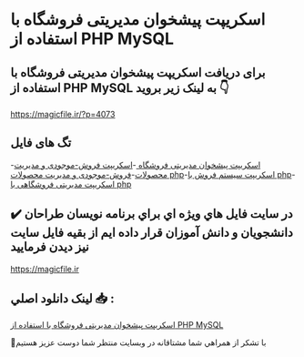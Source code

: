 # اسکریپت پیشخوان مدیریتی فروشگاه با استفاده از PHP MySQL

## برای دریافت اسکریپت پیشخوان مدیریتی فروشگاه با استفاده از PHP MySQL به لینک زیر بروید 👇

https://magicfile.ir/?p=4073

## تگ های فایل

-[اسکریپت پیشخوان مدیریتی فروشگاه ](https://magicfile.ir/product/%d8%a7%d8%b3%da%a9%d8%b1%db%8c%d9%be%d8%aa-%d9%be%db%8c%d8%b4%d8%ae%d9%88%d8%a7%d9%86-%d9%85%d8%af%db%8c%d8%b1%db%8c%d8%aa%db%8c-%d9%81%d8%b1%d9%88%d8%b4%da%af%d8%a7%d9%87-php-mysql/)-[اسکریپت فروش-موجودی و مدیریت محصولات](https://magicfile.ir/product/%d8%a7%d8%b3%da%a9%d8%b1%db%8c%d9%be%d8%aa-%d9%be%db%8c%d8%b4%d8%ae%d9%88%d8%a7%d9%86-%d9%85%d8%af%db%8c%d8%b1%db%8c%d8%aa%db%8c-%d9%81%d8%b1%d9%88%d8%b4%da%af%d8%a7%d9%87-php-mysql/)-[فروش-موجودی و مدیریت محصولات php](https://magicfile.ir/product/%d8%a7%d8%b3%da%a9%d8%b1%db%8c%d9%be%d8%aa-%d9%be%db%8c%d8%b4%d8%ae%d9%88%d8%a7%d9%86-%d9%85%d8%af%db%8c%d8%b1%db%8c%d8%aa%db%8c-%d9%81%d8%b1%d9%88%d8%b4%da%af%d8%a7%d9%87-php-mysql/)-[اسکریپت سیستم فروش با php](https://magicfile.ir/product/%d8%a7%d8%b3%da%a9%d8%b1%db%8c%d9%be%d8%aa-%d9%be%db%8c%d8%b4%d8%ae%d9%88%d8%a7%d9%86-%d9%85%d8%af%db%8c%d8%b1%db%8c%d8%aa%db%8c-%d9%81%d8%b1%d9%88%d8%b4%da%af%d8%a7%d9%87-php-mysql/)-[اسکریپت مدیریتی فروشگاهی با php](https://magicfile.ir/product/%d8%a7%d8%b3%da%a9%d8%b1%db%8c%d9%be%d8%aa-%d9%be%db%8c%d8%b4%d8%ae%d9%88%d8%a7%d9%86-%d9%85%d8%af%db%8c%d8%b1%db%8c%d8%aa%db%8c-%d9%81%d8%b1%d9%88%d8%b4%da%af%d8%a7%d9%87-php-mysql/)

## ✔️ در سايت فايل هاي ويژه اي براي برنامه نويسان طراحان دانشجويان و دانش آموزان قرار داده ايم از بقيه فايل سايت نيز ديدن فرماييد

https://magicfile.ir


## لينک دانلود اصلي 📥 :

[اسکریپت پیشخوان مدیریتی فروشگاه با استفاده از PHP MySQL](https://magicfile.ir/product/%d8%a7%d8%b3%da%a9%d8%b1%db%8c%d9%be%d8%aa-%d9%be%db%8c%d8%b4%d8%ae%d9%88%d8%a7%d9%86-%d9%85%d8%af%db%8c%d8%b1%db%8c%d8%aa%db%8c-%d9%81%d8%b1%d9%88%d8%b4%da%af%d8%a7%d9%87-php-mysql/) 


🙏با تشکر از همراهي شما مشتاقانه در وبسایت منتظر شما دوست عزیز هستیم

